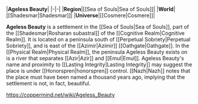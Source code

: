 |**Ageless Beauty**|
|-|-|
|**Region**|[[Sea of Souls\|Sea of Souls]]|
|**World**|[[Shadesmar\|Shadesmar]]|
|**Universe**|[[Cosmere\|Cosmere]]|

**Ageless Beauty** is a settlement in the [[Sea of Souls\|Sea of Souls]], part of the [[Shadesmar\|Rosharan subastral]] of the [[Cognitive Realm\|Cognitive Realm]]. It is located on a peninsula south of [[Perpetual Sobriety\|Perpetual Sobriety]], and is east of the [[Azimir\|Azimir]] [[Oathgate\|Oathgate]]. In the [[Physical Realm\|Physical Realm]], the peninsula Ageless Beauty exists on is a river that separates [[Azir\|Azir]] and [[Emul\|Emul]].
Ageless Beauty's name and proximity to [[Lasting Integrity\|Lasting Integrity]] may suggest the place is under [[Honorspren\|honorspren]] control.
[[Nazh\|Nazh]] notes that the place must have been named a thousand years ago, implying that the settlement is not, in fact, beautiful.



https://coppermind.net/wiki/Ageless_Beauty